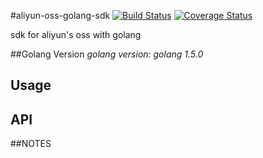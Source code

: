 #aliyun-oss-golang-sdk
[![Build Status](https://travis-ci.org/cz-it/aliyun-oss-golang-sdk.svg?branch=master)](https://travis-ci.org/cz-it/aliyun-oss-golang-sdk)
[![Coverage Status](https://coveralls.io/repos/cz-it/aliyun-oss-golang-sdk/badge.svg?branch=master&service=github)](https://coveralls.io/github/cz-it/aliyun-oss-golang-sdk?branch=master)

sdk for aliyun's oss with golang

##Golang Version
*golang version: golang 1.5.0*

## Usage

## API

##NOTES



